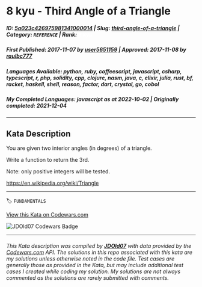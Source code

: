 # 8 kyu - Third Angle of a Triangle

##### **ID**: [5a023c426975981341000014](https://www.codewars.com/kata/5a023c426975981341000014) | **Slug**: [third-angle-of-a-triangle](https://www.codewars.com/kata/5a023c426975981341000014) | **Category**: `REFERENCE` | **Rank**: <span style="color:white">8 kyu</span>

##### **First Published**: 2017-11-07 ***by*** [user5651159](https://www.codewars.com/users/user5651159) | **Approved**: 2017-11-08 ***by*** [raulbc777](https://www.codewars.com/users/raulbc777)

##### **Languages Available**: python, ruby, coffeescript, javascript, csharp, typescript, r, php, solidity, cpp, clojure, nasm, java, c, elixir, julia, rust, bf, racket, haskell, shell, reason, factor, dart, crystal, go, cobol

##### **My Completed Languages**: javascript ***as at*** 2022-10-02 | **Originally completed**: 2021-12-04

---

## Kata Description


You are given two interior angles (in degrees) of a triangle. 



Write a function to return the 3rd.



Note: only positive integers will be tested.



https://en.wikipedia.org/wiki/Triangle

---


🏷 `FUNDAMENTALS`


[View this Kata on Codewars.com](https://www.codewars.com/kata/5a023c426975981341000014)

![](https://www.codewars.com/users/jdold07/badges/large "JDOld07 Codewars Badge")

---

###### *This Kata description was compiled by [**JDOld07**](https://tpstech.dev) with data provided by the [Codewars.com](https://www.codewars.com) API.  The solutions in this repo associated with this kata are my solutions unless otherwise noted in the code file.  Test cases are generally those as provided in the Kata, but may include additional test cases I created while coding my solution.  My solutions are not always commented as the solutions are rarely submitted with comments.*
